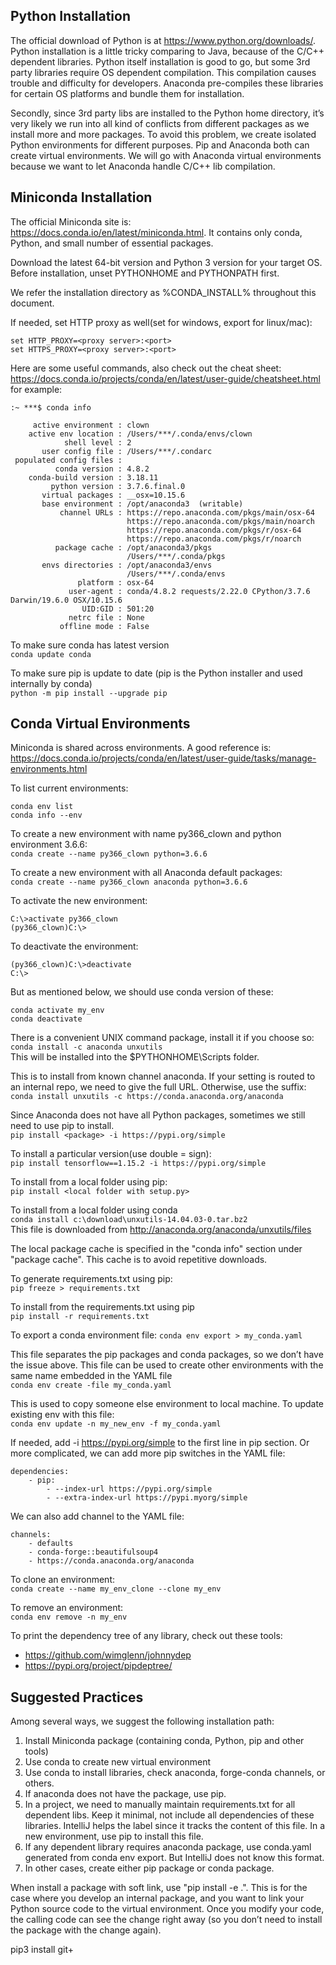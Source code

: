 ## Python Installation
The official download of Python is at https://www.python.org/downloads/. 
Python installation is a little tricky comparing to Java, because of the 
C/C++ dependent libraries. Python itself installation is good to go, but some
3rd party libraries require OS dependent compilation. This compilation
causes trouble and difficulty for developers. Anaconda pre-compiles these 
libraries for certain OS platforms and bundle them for installation. 

Secondly, since 3rd party libs are installed to the Python home directory, 
it’s very likely we run into all kind of conflicts from different packages as
we install more and more packages. To avoid this problem, we create isolated
Python environments for different purposes. Pip and Anaconda both can create
virtual environments. We will go with Anaconda virtual environments because
we want to let Anaconda handle C/C++ lib compilation.

## Miniconda Installation
The official Miniconda site is: https://docs.conda.io/en/latest/miniconda.html. 
It contains only conda, Python, and small number of essential packages.

Download the latest 64-bit version and Python 3 version for your target OS. 
Before installation, unset PYTHONHOME and PYTHONPATH first.

We refer the installation directory as %CONDA_INSTALL% throughout this 
document.

If needed, set HTTP proxy as well(set for windows, export for linux/mac):
```
set HTTP_PROXY=<proxy server>:<port>
set HTTPS_PROXY=<proxy server>:<port>
```

Here are some useful commands, also check out the cheat sheet: 
https://docs.conda.io/projects/conda/en/latest/user-guide/cheatsheet.html  
for example:
```
:~ ***$ conda info
 
     active environment : clown
    active env location : /Users/***/.conda/envs/clown
            shell level : 2
       user config file : /Users/***/.condarc
 populated config files : 
          conda version : 4.8.2
    conda-build version : 3.18.11
         python version : 3.7.6.final.0
       virtual packages : __osx=10.15.6
       base environment : /opt/anaconda3  (writable)
           channel URLs : https://repo.anaconda.com/pkgs/main/osx-64
                          https://repo.anaconda.com/pkgs/main/noarch
                          https://repo.anaconda.com/pkgs/r/osx-64
                          https://repo.anaconda.com/pkgs/r/noarch
          package cache : /opt/anaconda3/pkgs
                          /Users/***/.conda/pkgs
       envs directories : /opt/anaconda3/envs
                          /Users/***/.conda/envs
               platform : osx-64
             user-agent : conda/4.8.2 requests/2.22.0 CPython/3.7.6 Darwin/19.6.0 OSX/10.15.6
                UID:GID : 501:20
             netrc file : None
           offline mode : False
```
To make sure conda has latest version  
```conda update conda```

To make sure pip is update to date (pip is the Python installer and used internally by conda)  
```python -m pip install --upgrade pip```

## Conda Virtual Environments  
Miniconda is shared across environments. A good reference is: 
https://docs.conda.io/projects/conda/en/latest/user-guide/tasks/manage-environments.html

To list current environments:  
```
conda env list
conda info --env
```

To create a new environment with name py366_clown and python environment 3.6.6:  
```conda create --name py366_clown python=3.6.6```

To create a new environment with all Anaconda default packages:  
```conda create --name py366_clown anaconda python=3.6.6```

To activate the new environment:
```
C:\>activate py366_clown
(py366_clown)C:\>
```

To deactivate the environment:
```
(py366_clown)C:\>deactivate
C:\>
```

But as mentioned below, we should use conda version of these:
```
conda activate my_env
conda deactivate
```

There is a convenient UNIX command package, install it if you choose so:  
```conda install -c anaconda unxutils```  
This will be installed into the $PYTHONHOME\Scripts folder.

This is to install from known channel anaconda. If your setting is routed to an
internal repo, we need to give the full URL. Otherwise, use the suffix:  
```conda install unxutils -c https://conda.anaconda.org/anaconda```

Since Anaconda does not have all Python packages, sometimes we still need to 
use pip to install.  
```pip install <package> -i https://pypi.org/simple```

To install a particular version(use double = sign):  
```pip install tensorflow==1.15.2 -i https://pypi.org/simple```

To install from a local folder using pip:  
```pip install <local folder with setup.py>```

To install from a local folder using conda  
```conda install c:\download\unxutils-14.04.03-0.tar.bz2```  
This file is downloaded from http://anaconda.org/anaconda/unxutils/files

The local package cache is specified in the "conda info" section under 
"package cache". This cache is to avoid repetitive downloads.

To generate requirements.txt using pip:  
```pip freeze > requirements.txt```

To install from the requirements.txt using pip  
```pip install -r requirements.txt```

To export a conda environment file:
```conda env export > my_conda.yaml```

This file separates the pip packages and conda packages, so we don’t have the 
issue above. This file can be used to create other environments with the same
name embedded in the YAML file  
```conda env create -file my_conda.yaml```

This is used to copy someone else environment to local machine.
To update existing env with this file:  
```conda env update -n my_new_env -f my_conda.yaml```  

If needed, add -i https://pypi.org/simple to the first line in pip section. 
Or more complicated, we can add more pip switches in the YAML file:
```
dependencies:
    - pip:
        - --index-url https://pypi.org/simple
        - --extra-index-url https://pypi.myorg/simple 
```

We can also add channel to the YAML file:
```
channels:
    - defaults
    - conda-forge::beautifulsoup4
    - https://conda.anaconda.org/anaconda
```

To clone an environment:  
```conda create --name my_env_clone --clone my_env ```

To remove an environment:  
```conda env remove -n my_env```

To print the dependency tree of any library, check out these tools:  
- https://github.com/wimglenn/johnnydep
- https://pypi.org/project/pipdeptree/

## Suggested Practices
Among several ways, we suggest the following installation path:
1. Install Miniconda package (containing conda, Python, pip and other tools)
2. Use conda to create new virtual environment
3. Use conda to install libraries, check anaconda, forge-conda channels, or 
others.
4. If anaconda does not have the package, use pip.
5. In a project, we need to manually maintain requirements.txt for all 
dependent libs. Keep it minimal, not include all dependencies of these 
libraries. IntelliJ helps the label since it tracks the content of this file. 
In a new environment, use pip to install this file.
6. If any dependent library requires anaconda package, use conda.yaml generated
from conda env export. But IntelliJ does not know this format.
7. In other cases, create either pip package or conda package.  

When install a package with soft link, use "pip install -e .".
This is for the case where you develop an internal package, and you want to 
link your Python source code to the virtual environment. Once you modify your 
code,  the calling code can see the change right away (so you don’t need to 
install the package with the change again).

pip3 install git+<github clone url>

